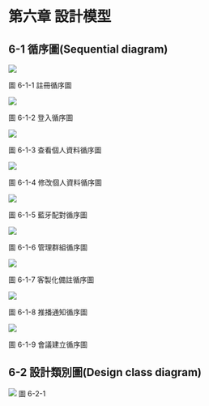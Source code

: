 # 第六章 設計模型

## 6-1 	循序圖(Sequential diagram)

![](https://i.imgur.com/AqN0TYX.png) 

圖 6-1-1 註冊循序圖


![](https://i.imgur.com/ftHd6UC.png)

圖 6-1-2 登入循序圖


![](https://i.imgur.com/ZsxO37J.png)  

圖 6-1-3 查看個人資料循序圖


![](https://i.imgur.com/EnNkZZ3.png) 

圖 6-1-4 修改個人資料循序圖


![](https://i.imgur.com/UVxuoHB.png)

圖 6-1-5 藍牙配對循序圖


![](https://i.imgur.com/Xz0ZRG1.png)  

圖 6-1-6 管理群組循序圖


![](https://i.imgur.com/HQbjcj9.png)

圖 6-1-7 客製化備註循序圖


![](https://i.imgur.com/zfNDxTJ.png)

圖 6-1-8 推播通知循序圖


![](https://i.imgur.com/JXJTPtl.png)

圖 6-1-9 會議建立循序圖

## 6-2 	設計類別圖(Design class diagram)
![](https://i.imgur.com/47ra7DW.png)
圖 6-2-1